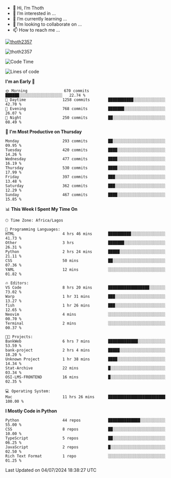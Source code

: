 <!---
thoth2357/thoth2357 is a ✨ special ✨ repository because its `README.md` (this file) appears on your GitHub profile.
You can click the Preview link to take a look at your changes.
--->

- 👋 Hi, I’m Thoth
- 👀 I’m interested in ...
- 🌱 I’m currently learning ...
- 💞️ I’m looking to collaborate on ...
- 📫 How to reach me ...


<p align="left"> <a href="https://github.com/ryo-ma/github-profile-trophy"><img src="https://github-profile-trophy.vercel.app/?username=thoth2357&theme=gruvbox&no-bg=true&no-frame=false&title=MultiLanguage,Commits,Repositories,Stars,Followers,PullRequest,Reviews,Issues" alt="thoth2357" /></a> </p>

<p align="left"> <img src="https://komarev.com/ghpvc/?username=thoth2357&label=Profile%20views&color=0e75b6&style=flat" alt="thoth2357" /> </p>

<!--START_SECTION:waka-->
![Code Time](http://img.shields.io/badge/Code%20Time-3%2C065%20hrs%203%20mins-blue)

![Lines of code](https://img.shields.io/badge/From%20Hello%20World%20I%27ve%20Written-31.0%20million%20lines%20of%20code-blue)

**I'm an Early 🐤** 

```text
🌞 Morning                670 commits         ██████░░░░░░░░░░░░░░░░░░░   22.74 % 
🌆 Daytime                1258 commits        ███████████░░░░░░░░░░░░░░   42.70 % 
🌃 Evening                768 commits         ███████░░░░░░░░░░░░░░░░░░   26.07 % 
🌙 Night                  250 commits         ██░░░░░░░░░░░░░░░░░░░░░░░   08.49 % 
```
📅 **I'm Most Productive on Thursday** 

```text
Monday                   293 commits         ██░░░░░░░░░░░░░░░░░░░░░░░   09.95 % 
Tuesday                  420 commits         ████░░░░░░░░░░░░░░░░░░░░░   14.26 % 
Wednesday                477 commits         ████░░░░░░░░░░░░░░░░░░░░░   16.19 % 
Thursday                 530 commits         ████░░░░░░░░░░░░░░░░░░░░░   17.99 % 
Friday                   397 commits         ███░░░░░░░░░░░░░░░░░░░░░░   13.48 % 
Saturday                 362 commits         ███░░░░░░░░░░░░░░░░░░░░░░   12.29 % 
Sunday                   467 commits         ████░░░░░░░░░░░░░░░░░░░░░   15.85 % 
```


📊 **This Week I Spent My Time On** 

```text
🕑︎ Time Zone: Africa/Lagos

💬 Programming Languages: 
HTML                     4 hrs 46 mins       ██████████░░░░░░░░░░░░░░░   41.73 % 
Other                    3 hrs               ███████░░░░░░░░░░░░░░░░░░   26.31 % 
Python                   2 hrs 24 mins       █████░░░░░░░░░░░░░░░░░░░░   21.11 % 
CSS                      50 mins             ██░░░░░░░░░░░░░░░░░░░░░░░   07.36 % 
YAML                     12 mins             ░░░░░░░░░░░░░░░░░░░░░░░░░   01.82 % 

🔥 Editors: 
VS Code                  8 hrs 20 mins       ██████████████████░░░░░░░   73.02 % 
Warp                     1 hr 31 mins        ███░░░░░░░░░░░░░░░░░░░░░░   13.27 % 
fish                     1 hr 26 mins        ███░░░░░░░░░░░░░░░░░░░░░░   12.65 % 
Neovim                   4 mins              ░░░░░░░░░░░░░░░░░░░░░░░░░   00.70 % 
Terminal                 2 mins              ░░░░░░░░░░░░░░░░░░░░░░░░░   00.37 % 

🐱‍💻 Projects: 
BankWeb                  6 hrs 7 mins        █████████████░░░░░░░░░░░░   53.59 % 
bank-project             2 hrs 4 mins        █████░░░░░░░░░░░░░░░░░░░░   18.20 % 
Unknown Project          1 hr 38 mins        ████░░░░░░░░░░░░░░░░░░░░░   14.34 % 
Stat-Archive             22 mins             █░░░░░░░░░░░░░░░░░░░░░░░░   03.34 % 
OSI-LMS-FRONTEND         16 mins             █░░░░░░░░░░░░░░░░░░░░░░░░   02.35 % 

💻 Operating System: 
Mac                      11 hrs 26 mins      █████████████████████████   100.00 % 
```

**I Mostly Code in Python** 

```text
Python                   44 repos            ██████████████░░░░░░░░░░░   55.00 % 
CSS                      8 repos             ██░░░░░░░░░░░░░░░░░░░░░░░   10.00 % 
TypeScript               5 repos             ██░░░░░░░░░░░░░░░░░░░░░░░   06.25 % 
JavaScript               2 repos             █░░░░░░░░░░░░░░░░░░░░░░░░   02.50 % 
Rich Text Format         1 repo              ░░░░░░░░░░░░░░░░░░░░░░░░░   01.25 % 
```




 Last Updated on 04/07/2024 18:38:27 UTC
<!--END_SECTION:waka-->
<!--![](http://github-profile-summary-cards.vercel.app/api/cards/profile-details?username=thoth2357&theme=2077)

![](http://github-profile-summary-cards.vercel.app/api/cards/stats?username=thoth2357&theme=2077)![](http://github-profile-summary-cards.vercel.app/api/cards/productive-time?username=thoth2357&theme=2077&utcOffset=8) -->
